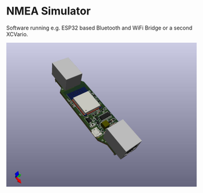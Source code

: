 # NMEA Simulator
Software running e.g. ESP32 based Bluetooth and WiFi Bridge or a second XCVario.

![BTBridge]( https://github.com/iltis42/BtBridge/blob/master/hardware/BTBridge.jpg  )



